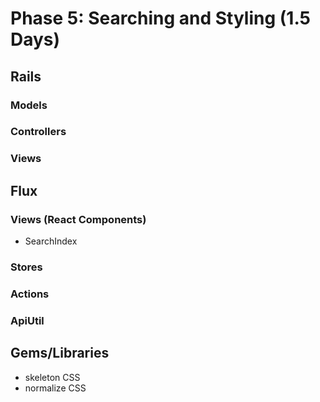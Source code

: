 # Phase 5: Searching and Styling (1.5 Days)

## Rails
### Models


### Controllers


### Views


## Flux
### Views (React Components)
* SearchIndex

### Stores


### Actions


### ApiUtil


## Gems/Libraries
* skeleton CSS
* normalize CSS
